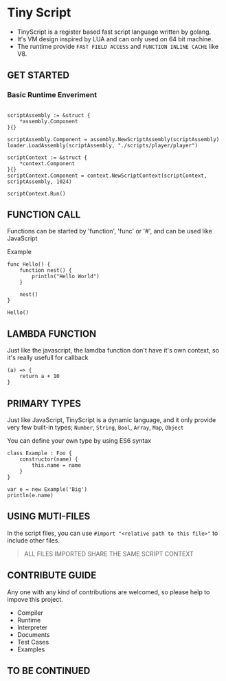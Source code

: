 # Tiny Script

- TinyScript is a register based fast script language written by golang.
- It's VM design inspired by LUA and can only used on 64 bit machine.
- The runtime provide `FAST FIELD ACCESS` and `FUNCTION INLINE CACHE` like V8.

## GET STARTED

### Basic Runtime Enveriment

```golang

scriptAssembly := &struct {
    *assembly.Component
}{}

scriptAssembly.Component = assembly.NewScriptAssembly(scriptAssembly)
loader.LoadAssembly(scriptAssembly, "./scripts/player/player")

scriptContext := &struct {
    *context.Component
}{}
scriptContext.Component = context.NewScriptContext(scriptContext, scriptAssembly, 1024)

scriptContext.Run()

```

## FUNCTION CALL

Functions can be started by 'function', 'func' or '#', and can be used like JavaScript

Example

```
func Hello() {
    function nest() {
        println("Hello World")
    }

    nest()
}

Hello()
```

## LAMBDA FUNCTION

Just like the javascript, the lamdba function don't have it's own context, so it's really usefull for callback

```
(a) => {
    return a + 10
}
```

## PRIMARY TYPES

Just like JavaScript, TinyScript is a dynamic language, and it only provide very few built-in types;
`Number`, `String`, `Bool`, `Array`, `Map`, `Object`

You can define your own type by using ES6 syntax

```
class Example : Foo {
    constructor(name) {
        this.name = name
    }
}

var e = new Example('Big')
println(e.name)
```

## USING MUTI-FILES

In the script files, you can use `#import "<relative path to this file>"` to include other files.

> ALL FILES IMPORTED SHARE THE SAME SCRIPT CONTEXT

## CONTRIBUTE GUIDE

Any one with any kind of contributions are welcomed, so please help to impove this project.

- Compiler
- Runtime
- Interpreter
- Documents
- Test Cases
- Examples

## TO BE CONTINUED
